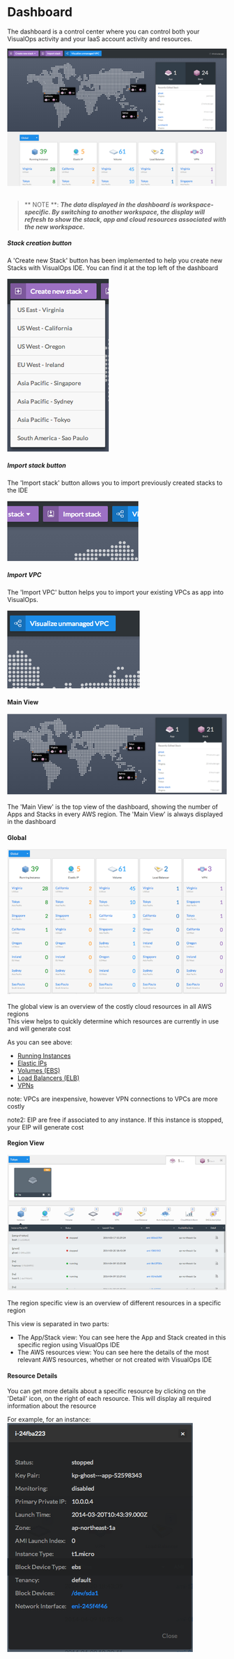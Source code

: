 # Dashboard

The dashboard is a control center where you can control both your VisualOps activity and your IaaS account activity and resources.

![](https://raw.githubusercontent.com/MadeiraCloud/docs-image/master/ide_dashboard_all.png)<br /><br />

> ** NOTE **: ***The data displayed in the dashboard is workspace-specific. By switching to another workspace, the display will refresh to show the stack, app and cloud resources associated with the new workspace.***

##### Stack creation button
A 'Create new Stack' button has been implemented to help you create new Stacks with VisualOps IDE. You can find it at the top left of the dashboard<br /><br />
![](https://raw.githubusercontent.com/MadeiraCloud/docs-image/master/ide_dashboard_newstack.png)<br />

##### Import stack button
The 'Import stack' button allows you to import previously created stacks to the IDE<br /><br />
![](https://raw.githubusercontent.com/MadeiraCloud/docs-image/master/ide_dashboard_importstack.png)<br />

##### Import VPC
The 'Import VPC' button helps you to import your existing VPCs as app into VisualOps.<br /><br />
![](https://raw.githubusercontent.com/MadeiraCloud/docs-image/master/ide_dashboard_visuvpc.png)<br />

#### Main View
![](https://raw.githubusercontent.com/MadeiraCloud/docs-image/master/ide_dashboard_main.png)<br /><br />
The 'Main View' is the top view of the dashboard, showing the number of Apps and Stacks in every AWS region. The 'Main View' is always displayed in the dashboard

#### Global
![](https://raw.githubusercontent.com/MadeiraCloud/docs-image/master/ide_dashboard_global.png)<br /><br />
The global view is an overview of the costly cloud resources in all AWS regions<br />
This view helps to quickly determine which resources are currently in use and will generate cost

As you can see above:

- [Running Instances](http://aws.amazon.com/ec2/instance-types/)
- [Elastic IPs](http://docs.aws.amazon.com/AWSEC2/latest/UserGuide/elastic-ip-addresses-eip.html)
- [Volumes (EBS)](http://aws.amazon.com/ebs/)
- [Load Balancers (ELB)](http://aws.amazon.com/elasticloadbalancing/)
- [VPNs](http://aws.amazon.com/vpc/)

note: VPCs are inexpensive, however VPN connections to VPCs are more costly

note2: EIP are free if associated to any instance. If this instance is stopped, your EIP will generate cost

#### Region View
![](https://raw.githubusercontent.com/MadeiraCloud/docs-image/master/ide_dashboard_region.png)<br /><br />
The region specific view is an overview of different resources in a specific region

This view is separated in two parts:

- The App/Stack view: You can see here the App and Stack created in this specific region using VisualOps IDE
- The AWS resources view: You can see here the details of the most relevant AWS resources, whether or not created with VisualOps IDE

#### Resource Details
You can get more details about a specific resource by clicking on the 'Detail' icon, on the right of each resource. This will display all required information about the resource

For example, for an instance:<br />
![](https://raw.githubusercontent.com/MadeiraCloud/docs-image/master/ide_dashboard_ami.png)


